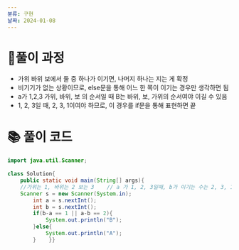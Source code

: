 ```yaml
---
분류: 구현
날짜: 2024-01-08
---
```

# 🤔풀이 과정
- 가위 바위 보에서 둘 중 하나가 이기면, 나머지 하나는 지는 게 확정
- 비기기가 없는 상황이므로, else문을 통해 어느 한 쪽이 이기는 경우만 생각하면 됨
- a가 1,2,3 가위, 바위, 보 의 순서일 때 B는 바위, 보, 가위의 순서여야 이길 수 있음
- 1, 2, 3일 때, 2, 3, 1이여야 하므로, 이 경우를 if문을 통해 표현하면 끝
# 📚 풀이 코드

```java
import java.util.Scanner;  
  
class Solution{  
    public static void main(String[] args){  
    //가위는 1, 바위는 2 보는 3    // a 가 1, 2, 3일때, b가 이기는 수는 2, 3, 1    //if문으로 b-a == 1이면, a가 1,2일때를 나타내고, a-b==2 면 3일때를 나타냄  
    Scanner s = new Scanner(System.in);  
        int a = s.nextInt();  
        int b = s.nextInt();  
        if(b-a == 1 || a-b == 2){  
            System.out.println("B");  
        }else{  
            System.out.println("A");  
        }    }}
```
